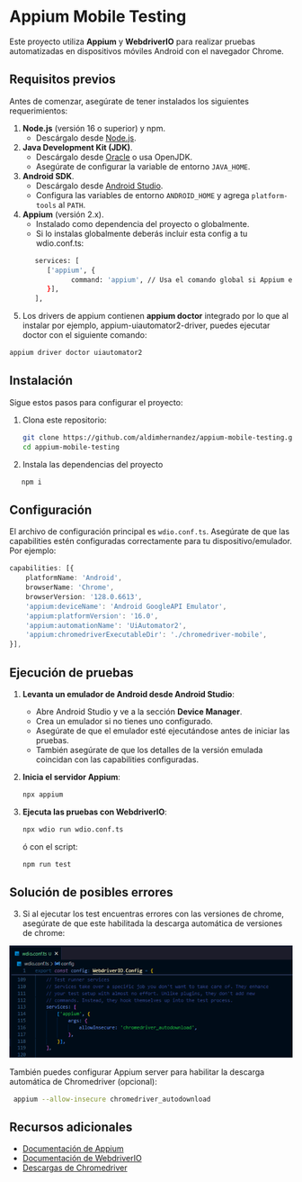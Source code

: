 # Appium Mobile Testing

Este proyecto utiliza **Appium** y **WebdriverIO** para realizar pruebas automatizadas en dispositivos móviles Android con el navegador Chrome.

## Requisitos previos

Antes de comenzar, asegúrate de tener instalados los siguientes requerimientos:

1. **Node.js** (versión 16 o superior) y npm.
   - Descárgalo desde [Node.js](https://nodejs.org/).
2. **Java Development Kit (JDK)**.
   - Descárgalo desde [Oracle](https://www.oracle.com/java/technologies/javase-downloads.html) o usa OpenJDK.
   - Asegúrate de configurar la variable de entorno `JAVA_HOME`.
3. **Android SDK**.
   - Descárgalo desde [Android Studio](https://developer.android.com/studio).
   - Configura las variables de entorno `ANDROID_HOME` y agrega `platform-tools` al `PATH`.
4. **Appium** (versión 2.x).
   - Instalado como dependencia del proyecto o globalmente.
   - Si lo instalas globalmente deberás incluir esta config a tu wdio.conf.ts:
   ```bash
      services: [
         ['appium', {
               command: 'appium', // Usa el comando global si Appium está instalado globalmente
         }],
      ],
   ```
5. Los drivers de appium contienen **appium doctor** integrado por lo que al instalar por ejemplo, appium-uiautomator2-driver, puedes ejecutar doctor con el siguiente comando:

```bash
appium driver doctor uiautomator2
```

## Instalación

Sigue estos pasos para configurar el proyecto:

1. Clona este repositorio:

   ```bash
   git clone https://github.com/aldimhernandez/appium-mobile-testing.git
   cd appium-mobile-testing
   ```

2. Instala las dependencias del proyecto

```bash
   npm i
```

## Configuración

El archivo de configuración principal es `wdio.conf.ts`. Asegúrate de que las capabilities estén configuradas correctamente para tu dispositivo/emulador. Por ejemplo:

```typescript
capabilities: [{
    platformName: 'Android',
    browserName: 'Chrome',
    browserVersion: '128.0.6613',
    'appium:deviceName': 'Android GoogleAPI Emulator',
    'appium:platformVersion': '16.0',
    'appium:automationName': 'UiAutomator2',
    'appium:chromedriverExecutableDir': './chromedriver-mobile',
}],
```

## Ejecución de pruebas

1. **Levanta un emulador de Android desde Android Studio**:

   - Abre Android Studio y ve a la sección **Device Manager**.
   - Crea un emulador si no tienes uno configurado.
   - Asegúrate de que el emulador esté ejecutándose antes de iniciar las pruebas.
   - También asegúrate de que los detalles de la versión emulada coincidan con las capabilities configuradas.

2. **Inicia el servidor Appium**:

   ```bash
   npx appium
   ```

3. **Ejecuta las pruebas con WebdriverIO**:

   ```bash
   npx wdio run wdio.conf.ts
   ```

   ó con el script:

   ```bash
   npm run test
   ```

## Solución de posibles errores

3. Si al ejecutar los test encuentras errores con las versiones de chrome, asegúrate de que este habilitada la descarga automática de versiones de chrome:

![alt text](image.png)

También puedes configurar Appium server para habilitar la descarga automática de Chromedriver (opcional):

```bash
 appium --allow-insecure chromedriver_autodownload
```

## Recursos adicionales

- [Documentación de Appium](https://appium.io/docs/en/about-appium/intro/)
- [Documentación de WebdriverIO](https://webdriver.io/docs/gettingstarted)
- [Descargas de Chromedriver](https://chromedriver.chromium.org/downloads)
